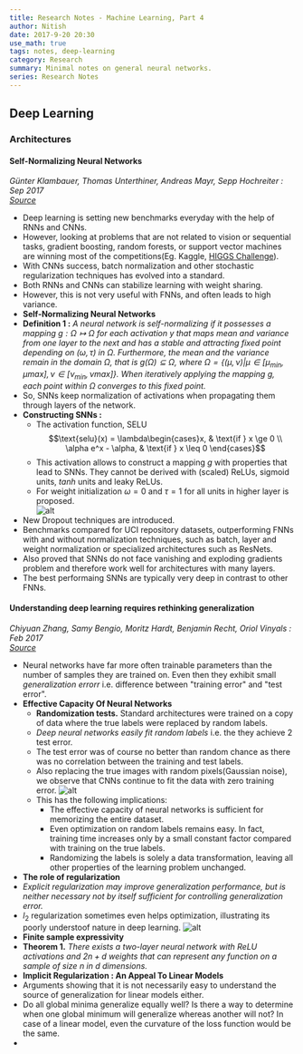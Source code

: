 ```yaml
---
title: Research Notes - Machine Learning, Part 4
author: Nitish
date: 2017-9-20 20:30
use_math: true
tags: notes, deep-learning
category: Research
summary: Minimal notes on general neural networks.
series: Research Notes
---
```


## **Deep Learning**

### **Architectures**

#### **Self-Normalizing Neural Networks**   
*Günter Klambauer, Thomas Unterthiner, Andreas Mayr, Sepp Hochreiter : Sep 2017*   
[*Source*](https://arxiv.org/abs/1706.02515)   

* Deep learning is setting new benchmarks everyday with the help of RNNs and CNNs.
* However, looking at problems that are not related to vision or sequential tasks, gradient boosting, random forests, or support vector machines are winning most of the competitions(Eg. Kaggle, [HIGGS Challenge](https://www.kaggle.com/c/higgs-boson)).
* With CNNs success, batch normalization and other stochastic regularization techniques has evolved into a standard.
* Both RNNs and CNNs can stabilize learning with weight sharing.
* However, this is not very useful with FNNs, and often leads to high variance.
* **Self-Normalizing Neural Networks**
* **Definition 1 :** *A neural network is self-normalizing if it possesses a mapping $g : \Omega \mapsto\Omega$ for each activation $y$ that maps mean and variance from one layer to the next and has a stable and attracting fixed point depending on $(\omega,\tau)$ in $\Omega$. Furthermore, the mean and the variance remain in the domain $\Omega$, that is $g(\Omega)\subseteq\Omega$, where $\Omega = \{(\mu,\nu)|\mu\in[\mu_{min}, \mu{max}], \nu\in[\nu_{min}, \nu{max}]\}$. When iteratively applying the mapping $g$, each point within $\Omega$ converges to this fixed point.*
* So, SNNs keep normalization of activations when propagating them through layers of the network.
* **Constructing SNNs :** 
    * The activation function, SELU
$$\text{selu}(x) = \lambda\begin{cases}x, & \text{if } x \ge 0 \\
\alpha e^x - \alpha, & \text{if } x \leq 0 \end{cases}$$
    * This activation allows to construct a mapping $g$ with properties that lead to SNNs. They cannot be derived with (scaled) ReLUs, sigmoid units, $tanh$ units and leaky ReLUs.
    * For weight initialization $\omega=0$ and $\tau=1$ for all units in higher layer is proposed.   
![alt](/images/papers/selfNeural1.jpg)   
* New Dropout techniques are introduced.
* Benchmarks compared for UCI repository datasets, outperforming FNNs with and without normalization techniques, such as batch, layer and weight normalization or specialized architectures such as ResNets.
* Also proved that SNNs do not face vanishing and exploding gradients problem and therefore work well for architectures with many layers.
* The best performaing SNNs are typically very deep in contrast to other FNNs.

#### **Understanding deep learning requires rethinking generalization**   
*Chiyuan Zhang, Samy Bengio, Moritz Hardt, Benjamin Recht, Oriol Vinyals : Feb 2017*   
[*Source*](https://arxiv.org/abs/1611.03530)   

* Neural networks have far more often trainable parameters than the number of samples they are trained on. Even then they exhibit small *generalization errorr* i.e. difference between "training error" and "test error".
* **Effective Capacity Of Neural Networks**
    * **Randomization tests.** Standard architectures were trained on a copy of data where the true labels were replaced by random labels. 
    * *Deep neural networks easily fit random labels* i.e. the they achieve 2 test error.
    * The test error was of course no better than random chance as there was no correlation between the training and test labels.
    * Also replacing the true images with random pixels(Gaussian noise), we observe that CNNs continue to fit the data with zero training error.
![alt](/images/papers/nnGeneralization1.jpg)   
    * This has the following implications:
        * The effective capacity of neural networks is sufficient for memorizing the entire dataset.
        * Even optimization on random labels remains easy. In fact, training time increases only by a small constant factor compared with training on the true labels.
        * Randomizing the labels is solely a data transformation, leaving all other properties of the learning problem unchanged.
* **The role of regularization**
* *Explicit regularization may improve generalization performance, but is neither necessary not by itself sufficient for controlling generalization error.*
* $l_2$ regularization sometimes even helps optimization, illustrating its poorly understoof nature in deep learning.
![alt](/images/papers/nnGeneralization2.jpg)   
* **Finite sample expressivity**
* **Theorem 1.** *There exists a two-layer neural network with ReLU activations and $2n+d$ weights that can represent any function on a sample of size $n$ in $d$ dimensions.*   
* **Implicit Regularization : An Appeal To Linear Models**
* Arguments showing that it is not necessarily easy to understand the source of generalization for linear models either.
* Do all global minima generalize equally well? Is there a way to determine when one global minimum will generalize whereas another will not? In case of a linear model, even the curvature of the loss function would be the same.
* 
